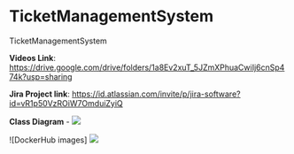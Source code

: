 # TicketManagementSystem
TicketManagementSystem


**Videos Link**: https://drive.google.com/drive/folders/1a8Ev2xuT_5JZmXPhuaCwiIj6cnSp474k?usp=sharing

**Jira Project link**: https://id.atlassian.com/invite/p/jira-software?id=vR1p50VzROiW7OmduiZyiQ

**Class Diagram** - 
<img src="https://i.gyazo.com/e7911a2b14782bfe646373ae384343a4.png">


![DockerHub images] <img src="https://i.gyazo.com/2678a3b7772a7d5441d1c7b97fbd9bd7.png">
